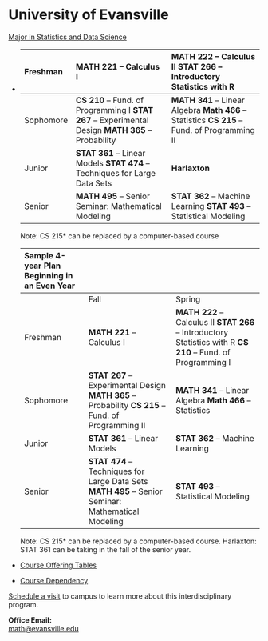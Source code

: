 # University of Evansville

[Major in Statistics and Data Science](https://www.evansville.edu/majors/math/datascience.cfm)



* | Freshman | **MATH 221** – Calculus I | **MATH 222** – Calculus II **STAT 266** – Introductory Statistics with R |
  | :--- | :--- | :--- |
  | Sophomore | **CS 210** – Fund. of Programming I **STAT 267** – Experimental Design **MATH 365** – Probability | **MATH 341** – Linear Algebra **Math 466** – Statistics **CS 215** – Fund. of Programming II |
  | Junior | **STAT 361** – Linear Models **STAT 474** – Techniques for Large Data Sets | **Harlaxton** |
  | Senior | **MATH 495** – Senior Seminar: Mathematical Modeling | **STAT 362** – Machine Learning **STAT 493** – Statistical Modeling |

  Note: CS 215\* can be replaced by a computer-based course

  | Sample 4-year Plan Beginning in an Even Year |  |  |
  | :--- | :--- | :--- |
  |  | Fall | Spring |
  | Freshman | **MATH 221** – Calculus I | **MATH 222** – Calculus II **STAT 266** – Introductory Statistics with R **CS 210** – Fund. of Programming I |
  | Sophomore | **STAT 267** – Experimental Design **MATH 365** – Probability **CS 215** – Fund. of Programming II | **MATH 341** – Linear Algebra **Math 466** – Statistics |
  | Junior | **STAT 361** – Linear Models | **STAT 362** – Machine Learning |
  | Senior | **STAT 474** – Techniques for Large Data Sets **MATH 495** – Senior Seminar: Mathematical Modeling | **STAT 493** – Statistical Modeling |

  Note: CS 215\* can be replaced by a computer-based course. Harlaxton: STAT 361 can be taking in the fall of the senior year.

* [Course Offering Tables](https://www.evansville.edu/majors/math/datascience.cfm#courseOffs)
* [Course Dependency](https://www.evansville.edu/majors/math/datascience.cfm#courseDep)

[Schedule a visit](https://www.evansville.edu/visit/) to campus to learn more about this interdisciplinary program.

**Office Email:**  
[math@evansville.edu](mailto:math@evansville.edu)

